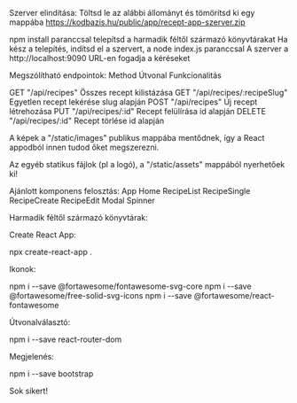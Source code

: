 Szerver elindítása:
Töltsd le az alábbi állományt és tömörítsd ki egy mappába
https://kodbazis.hu/public/app/recept-app-szerver.zip

npm install paranccsal telepítsd a harmadik féltől származó könyvtárakat
Ha kész a telepítés, indítsd el a szervert, a node index.js paranccsal
A szerver a http://localhost:9090 URL-en fogadja a kéréseket


Megszólítható endpointok:
Method	Útvonal	Funkcionalitás

GET	"/api/recipes"	Összes recept kilistázása
GET	"/api/recipes/:recipeSlug"	Egyetlen recept lekérése slug alapján
POST	"/api/recipes"	Új recept létrehozása
PUT	"/api/recipes/:id"	Recept felülírása id alapján
DELETE	"/api/recipes/:id"	Recept törlése id alapján

A képek a "/static/images" publikus mappába mentődnek, így a React appodból innen tudod őket megszerezni.

Az egyéb statikus fájlok (pl a logó), a "/static/assets" mappából nyerhetőek ki!


Ajánlott komponens felosztás:
 App
 Home
 RecipeList
 RecipeSingle
 RecipeCreate
 RecipeEdit
 Modal
 Spinner
 

Harmadik féltől származó könyvtárak:

Create React App:

npx create-react-app .
 

Ikonok:

npm i --save @fortawesome/fontawesome-svg-core
npm i --save @fortawesome/free-solid-svg-icons
npm i --save @fortawesome/react-fontawesome
 

Útvonalválasztó:

npm i --save react-router-dom
 

Megjelenés:

npm i --save bootstrap
 
Sok sikert!
